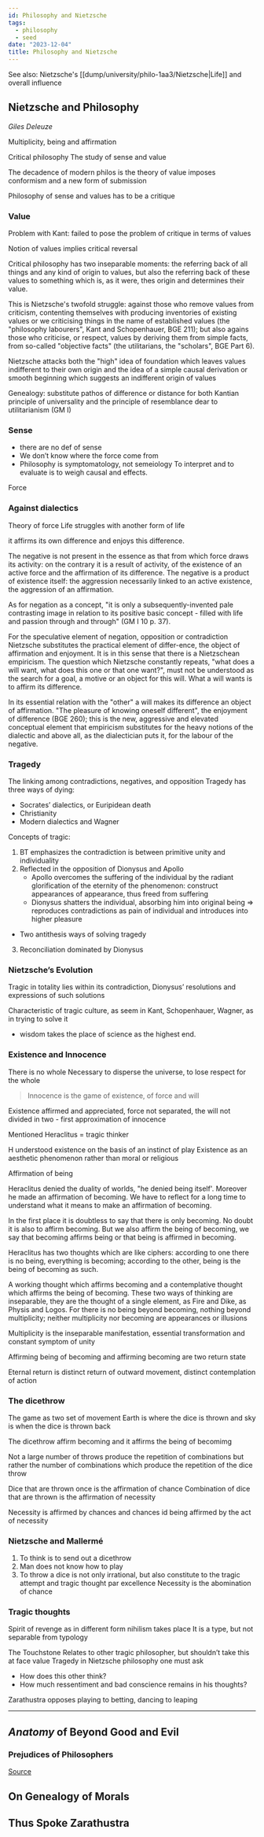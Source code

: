 ```yaml
---
id: Philosophy and Nietzsche
tags:
  - philosophy
  - seed
date: "2023-12-04"
title: Philosophy and Nietzsche
---
```


See also: Nietzsche's [[dump/university/philo-1aa3/Nietzsche|Life]] and overall influence

## Nietzsche and Philosophy

_Giles Deleuze_

Multiplicity, being and affirmation

Critical philosophy
The study of sense and value

The decadence of modern philos is the theory of value imposes conformism and a new form of submission

Philosophy of sense and values has to be a critique

### Value

Problem with Kant: failed to pose the problem of critique in terms of values

Notion of values implies critical reversal

Critical philosophy has two inseparable moments: the referring back of all things and any kind of origin to values, but also the referring back of these values to something which is, as it were, thes origin and determines their value.

This is Nietzsche's twofold struggle: against those who remove values from criticism, contenting themselves with producing inventories of existing values or we criticising things in the name of established values (the "philosophy labourers", Kant and Schopenhauer, BGE 211); but also agains those who criticise, or respect, values by deriving them from simple facts, from so-called "objective facts" (the utilitarians, the "scholars", BGE Part 6).

Nietzsche attacks both the "high" idea of foundation which leaves values indifferent to their own origin and the idea of a simple causal derivation or smooth beginning which suggests an indifferent origin of values


Genealogy: substitute pathos of difference or distance for both Kantian principle of universality and the principle of resemblance dear to utilitarianism (GM I)

### Sense

- there are no def of sense
- We don’t know where the force come from
- Philosophy is symptomatology, not semeiology
To interpret and to evaluate is to weigh causal and effects.

Force

### Against dialectics

Theory of force
Life struggles with another form of life

it affirms its own difference and enjoys this difference.

The negative is not present in the essence as that from which force draws its activity: on the contrary it is a result of activity, of the existence of an active force and the affirmation of its difference.
The negative is a product of existence itself: the aggression necessarily linked to an active existence, the aggression of an affirmation.

As for negation as a concept, "it is only a subsequently-invented pale contrasting image in relation to its positive basic concept - filled with life and passion through and through" (GM I 10 p. 37).

For the speculative element of negation, opposition or contradiction Nietzsche substitutes the practical element of differ-ence, the object of affirmation and enjoyment. It is in this sense that there is a Nietzschean empiricism. The question which Nietzsche constantly repeats, "what does a will want, what does this one or that one want?", must not be understood as the search for a goal, a motive or an object for this will. What a will wants is to affirm its difference.

In its essential relation with the "other" a will makes its difference an object of affirmation. "The pleasure of knowing oneself different", the enjoyment of difference (BGE 260); this is the new, aggressive and elevated conceptual element that empiricism substitutes for the heavy notions of the dialectic and above all, as the dialectician puts it, for the labour of the negative.

### Tragedy

The linking among contradictions, negatives, and opposition
Tragedy has three ways of dying:
- Socrates’ dialectics, or Euripidean death
- Christianity
- Modern dialectics and Wagner

Concepts of tragic:
1. BT emphasizes the contradiction is between primitive unity and individuality
2. Reflected in the opposition of Dionysus and Apollo
    * Apollo overcomes the suffering of the individual by the radiant glorification of the eternity of the phenomenon: construct appearances of appearance, thus freed from suffering
    * Dionysus shatters the individual, absorbing him into original being => reproduces contradictions as pain of individual and introduces into higher pleasure
* Two antithesis ways of solving tragedy
3. Reconciliation dominated by Dionysus

### Nietzsche’s Evolution
Tragic in totality lies within its contradiction, Dionysus’ resolutions and expressions of such solutions

Characteristic of tragic culture, as seem in Kant, Schopenhauer, Wagner, as in trying to solve it
- wisdom takes the place of science as the highest end.


### Existence and Innocence
There is no whole
Necessary to disperse the universe, to lose respect for the whole

> Innocence is the game of existence, of force and will

Existence affirmed and appreciated, force not separated, the will not divided in two - first approximation of innocence

Mentioned Heraclitus = tragic thinker

H understood existence on the basis of an instinct of play
Existence as an aesthetic phenomenon rather than moral or religious

Affirmation of being

Heraclitus denied the duality of worlds, "he denied being itself'. Moreover he made an affirmation of becoming. We have to reflect for a long time to understand what it means to make an affirmation of becoming.

In the first place it is doubtless to say that there is only becoming. No doubt it is also to affirm becoming. But we also affirm the being of becoming, we say that becoming affirms being or that being is affirmed in becoming.

Heraclitus has two thoughts which are like ciphers: according to one there is no being, everything is becoming; according to the other, being is the being of becoming as such.

A working thought which affirms becoming and a contemplative thought which affirms the being of becoming.
These two ways of thinking are inseparable, they are the thought of a single element, as Fire and Dike, as Physis and Logos. For there is no being beyond becoming, nothing beyond multiplicity; neither multiplicity nor becoming are appearances or illusions

Multiplicity is the inseparable manifestation, essential transformation and constant symptom of unity


Affirming being of becoming and affirming becoming are two return state

Eternal return is distinct return of outward movement, distinct contemplation of action

### The dicethrow

The game as two set of movement
Earth is where the dice is thrown and sky is when the dice is thrown back

The dicethrow affirm becoming and it affirms the being of becomimg

Not a large number of throws produce the repetition of combinations but rather the number of combinations which produce the repetition of the dice throw

Dice that are thrown once is the affirmation of chance
Combination of dice that are thrown is the affirmation of necessity

Necessity is affirmed by chances and chances id being affirmed by the act of necessity


### Nietzsche and Mallermé

1. To think is to send out a dicethrow
2. Man does not know how to play
3. To throw a dice is not only irrational, but also constitute to the tragic attempt  and tragic thought par excellence
Necessity is the abomination of chance

### Tragic thoughts

Spirit of revenge as in different form nihilism takes place
It is a type, but not separable from typology

The Touchstone
Relates to other tragic philosopher, but shouldn’t take this at face value
Tragedy in Nietzsche philosophy one must ask
- How does this other think?
- How much ressentiment and bad conscience remains in his thoughts?


Zarathustra opposes playing to betting, dancing to leaping

<hr />

## _Anatomy_ of Beyond Good and Evil

### Prejudices of Philosophers

[Source](https://www.marxists.org/reference/archive/nietzsche/1886/beyond-good-evil/ch01.htm)

## On Genealogy of Morals

## Thus Spoke Zarathustra

